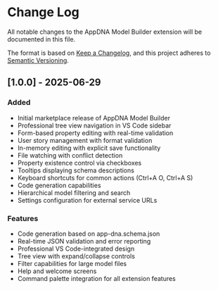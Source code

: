 # Change Log

All notable changes to the AppDNA Model Builder extension will be documented in this file.

The format is based on [Keep a Changelog](https://keepachangelog.com/en/1.0.0/),
and this project adheres to [Semantic Versioning](https://semver.org/spec/v2.0.0.html).

## [1.0.0] - 2025-06-29

### Added
- Initial marketplace release of AppDNA Model Builder
- Professional tree view navigation in VS Code sidebar
- Form-based property editing with real-time validation
- User story management with format validation
- In-memory editing with explicit save functionality
- File watching with conflict detection
- Property existence control via checkboxes
- Tooltips displaying schema descriptions
- Keyboard shortcuts for common actions (Ctrl+A O, Ctrl+A S)
- Code generation capabilities
- Hierarchical model filtering and search
- Settings configuration for external service URLs

### Features
- Code generation based on app-dna.schema.json
- Real-time JSON validation and error reporting
- Professional VS Code-integrated design
- Tree view with expand/collapse controls
- Filter capabilities for large model files
- Help and welcome screens
- Command palette integration for all extension features
